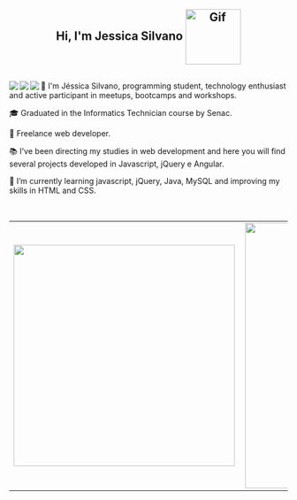 <html>
   <body>
     <h2 align="center"> Hi, I'm Jessica Silvano  <img align="center" alt="Gif" src="https://media.giphy.com/media/dNgK7Ws7y176U/giphy.gif"  width="100"/></h2>
     <h2> 
     <a href="https://www.linkedin.com/in/jessicasilvano"><img align="left" src="https://img.shields.io/badge/-LinkedIn-blue?style=flat-square&logo=Linkedin&logoColor=white&link=https://www.linkedin.com/in/jessicasilvano/"/></a>
     <a href="https://twitter.com/jess_silvano"><img align="left" src="https://img.shields.io/badge/-Twitter-1ca0f1?style=flat-square&labelColor=1ca0f1&logo=twitter&logoColor=white&link=https://twitter.com/leehcamposs2"/></a>
     <a href="mailto:jessicasilvano@outlook.com"><img align="left" src="https://img.shields.io/badge/-jessicasilvano@outlook.com-c14438?style=flat-square&logo=Gmail&logoColor=white&link=mailto:jessicasilvano@outlook.com"/></a>
     </h2>   
     <p>👩 I'm Jéssica Silvano, programming student, technology enthusiast and active participant in meetups, bootcamps and workshops.</p> 
     <p>🎓 Graduated in the Informatics Technician course by Senac.</p>
     <p>💼 Freelance web developer.</p>
     <p>📚 I've been directing my studies in web development and here you will find several projects developed in Javascript, jQuery e Angular.</p>
     <p>🌱 I’m currently learning javascript, jQuery, Java, MySQL and improving my skills in HTML and CSS.</p>
     <br>
      </h2>   
            <div>               
               <center>
                  <table>
                     <tr>
                        <td><img width="400px" align="left" src="https://github-readme-stats.vercel.app/api/top-langs/?username=jessicasilvano&hide=html&layout=compact&theme=react" /></td>
                        <td><img width="480px" align="left" src="https://github-readme-stats.vercel.app/api?username=jessicasilvano&theme=react&show_icons=true"/></td>
                     </tr>   
                  </table>
               </center>  
            </div> 
   </body>
</html>

<!--
**jessicasilvano/jessicasilvano** is a ✨ _special_ ✨ repository because its `README.md` (this file) appears on your GitHub profile.

Here are some ideas to get you started:

- 🔭 I’m currently working on ...
- 🌱 I’m currently learning ...
- 👯 I’m looking to collaborate on ...
- 🤔 I’m looking for help with ...
- 💬 Ask me about ...
- 📫 How to reach me: ...
- 😄 Pronouns: ...
- ⚡ Fun fact: ...
-->
